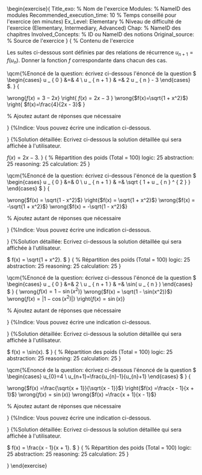 
\begin{exercise}{
Title_exo: % Nom de l'exercice
Modules: % NameID des modules
Recommended_execution_time: 10 % Temps conseillé pour l'exercice (en minutes)
Ex_Level: Elementary % Niveau de difficulté de l'exercice (Elementary, Intermediary, Advanced)
Chap: % NameID des chapitres
Involved_Concepts: % ID ou NameID des notions
Original_source: % Source de l'exercice
}
{
% Contenu de l'exercice

Les suites ci-dessous sont définies par des relations de récurrence $u_{n+1}=f\left(u_{n}\right)$. 
Donner la fonction $f$ correspondante dans chacun des cas.


\qcm{%Enoncé de la question: écrivez ci-dessous l'énoncé de la question
$
\begin{cases}
u _ { 0 }  &=& 4  \\
 u _ { n + 1 }  & =&  2 u _ { n } - 3 
\end{cases}
$.
}
{

\wrong{$f(x)=3-2x$}
\right{ $f(x)=2x - 3$ }
\wrong{$f(x)=\sqrt{1 + x^2}$}
\right{ $f(x)=\frac{4}{2x - 3}$ }



% Ajoutez autant de réponses que nécessaire

}
{%Indice: Vous pouvez écrire une indication ci-dessous.

}
{%Solution détaillée: Ecrivez ci-dessous la solution détaillée qui sera affichée à l'utilisateur.

 $f(x) = 2x - 3$.
}
{
% Répartition des poids (Total = 100)
logic: 25
abstraction: 25
reasoning: 25
calculation: 25
}

\qcm{%Enoncé de la question: écrivez ci-dessous l'énoncé de la question
$
\begin{cases}
u _ { 0 }  &=& 0  \\
 u _ { n + 1 }  & =&  \sqrt { 1 + u _ { n } ^ { 2 } }
\end{cases}
$
}
{


\wrong{$f(x) = \sqrt{1 - x^2}$}
\right{$f(x) = \sqrt{1 + x^2}$}
\wrong{$f(x) = -\sqrt{1 + x^2}$}
\wrong{$f(x) = -\sqrt{1 - x^2}$}

% Ajoutez autant de réponses que nécessaire

}
{%Indice: Vous pouvez écrire une indication ci-dessous.

}
{%Solution détaillée: Ecrivez ci-dessous la solution détaillée qui sera affichée à l'utilisateur.

   $
      f(x) = \sqrt{1 + x^2}.
   $
}
{
% Répartition des poids (Total = 100)
logic: 25
abstraction: 25
reasoning: 25
calculation: 25
}

\qcm{%Enoncé de la question: écrivez ci-dessous l'énoncé de la question
$
\begin{cases}
u _ { 0 }  &=& 2  \\
 u _ { n + 1 }  & =&   \sin( u _ { n } ) 
\end{cases}
$
}
{
\wrong{$f(x) = 1 - \sin(x^2)$}
\wrong{$f(x) = \sqrt{1 - \sin(x^2)}$}
\wrong{$f(x) = |1 - \cos(x^2)|$}
\right{$f(x) = \sin(x)$}

% Ajoutez autant de réponses que nécessaire

}
{%Indice: Vous pouvez écrire une indication ci-dessous.

}
{%Solution détaillée: Ecrivez ci-dessous la solution détaillée qui sera affichée à l'utilisateur.

   $
      f(x) = \sin(x).
   $
}
{
% Répartition des poids (Total = 100)
logic: 25
abstraction: 25
reasoning: 25
calculation: 25
}

\qcm{%Enoncé de la question: écrivez ci-dessous l'énoncé de la question
$
\begin{cases}
   u_{0}=4 \\
   u_{n+1}=\frac{u_{n}-1}{u_{n}+1}
 \end{cases}
$
}
{

\wrong{$f(x) =\frac{\sqrt{x + 1}}{\sqrt{x - 1}}$}
\right{$f(x) =\frac{x - 1}{x + 1}$}
\wrong{$f(x) = \sin(x)$}
\wrong{$f(x) =\frac{x + 1}{x - 1}$}


% Ajoutez autant de réponses que nécessaire

}
{%Indice: Vous pouvez écrire une indication ci-dessous.

}
{%Solution détaillée: Ecrivez ci-dessous la solution détaillée qui sera affichée à l'utilisateur.
 
   $
      f(x) = \frac{x - 1}{x + 1}.
   $
}
{
% Répartition des poids (Total = 100)
logic: 25
abstraction: 25
reasoning: 25
calculation: 25
}

}
\end{exercise}
